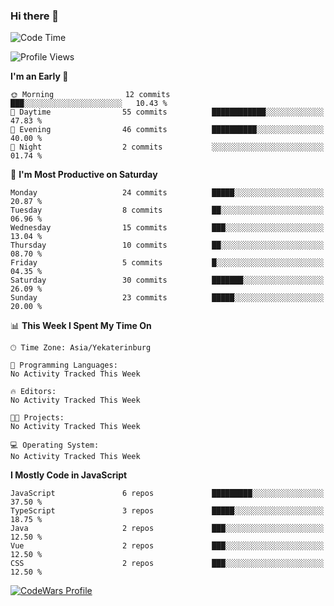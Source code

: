 ### Hi there 👋

<!--START_SECTION:waka-->
![Code Time](http://img.shields.io/badge/Code%20Time-177%20hrs%2032%20mins-blue)

![Profile Views](http://img.shields.io/badge/Profile%20Views-0-blue)

**I'm an Early 🐤** 

```text
🌞 Morning                12 commits          ███░░░░░░░░░░░░░░░░░░░░░░   10.43 % 
🌆 Daytime                55 commits          ████████████░░░░░░░░░░░░░   47.83 % 
🌃 Evening                46 commits          ██████████░░░░░░░░░░░░░░░   40.00 % 
🌙 Night                  2 commits           ░░░░░░░░░░░░░░░░░░░░░░░░░   01.74 % 
```
📅 **I'm Most Productive on Saturday** 

```text
Monday                   24 commits          █████░░░░░░░░░░░░░░░░░░░░   20.87 % 
Tuesday                  8 commits           ██░░░░░░░░░░░░░░░░░░░░░░░   06.96 % 
Wednesday                15 commits          ███░░░░░░░░░░░░░░░░░░░░░░   13.04 % 
Thursday                 10 commits          ██░░░░░░░░░░░░░░░░░░░░░░░   08.70 % 
Friday                   5 commits           █░░░░░░░░░░░░░░░░░░░░░░░░   04.35 % 
Saturday                 30 commits          ███████░░░░░░░░░░░░░░░░░░   26.09 % 
Sunday                   23 commits          █████░░░░░░░░░░░░░░░░░░░░   20.00 % 
```


📊 **This Week I Spent My Time On** 

```text
🕑︎ Time Zone: Asia/Yekaterinburg

💬 Programming Languages: 
No Activity Tracked This Week

🔥 Editors: 
No Activity Tracked This Week

🐱‍💻 Projects: 
No Activity Tracked This Week

💻 Operating System: 
No Activity Tracked This Week
```

**I Mostly Code in JavaScript** 

```text
JavaScript               6 repos             █████████░░░░░░░░░░░░░░░░   37.50 % 
TypeScript               3 repos             █████░░░░░░░░░░░░░░░░░░░░   18.75 % 
Java                     2 repos             ███░░░░░░░░░░░░░░░░░░░░░░   12.50 % 
Vue                      2 repos             ███░░░░░░░░░░░░░░░░░░░░░░   12.50 % 
CSS                      2 repos             ███░░░░░░░░░░░░░░░░░░░░░░   12.50 % 
```




<!--END_SECTION:waka-->

[![CodeWars Profile](https://www.codewars.com/users/jange4ik/badges/small)](https://www.codewars.com/users/jange4ik)
